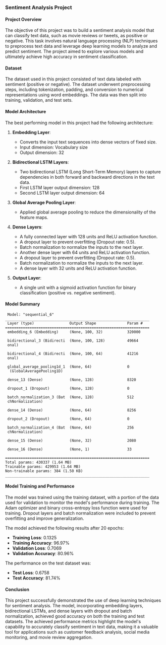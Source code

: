 ### Sentiment Analysis Project

#### Project Overview
The objective of this project was to build a sentiment analysis model that can classify text data, such as movie reviews or tweets, as positive or negative. This task involves natural language processing (NLP) techniques to preprocess text data and leverage deep learning models to analyze and predict sentiment. The project aimed to explore various models and ultimately achieve high accuracy in sentiment classification.

#### Dataset
The dataset used in this project consisted of text data labeled with sentiment (positive or negative). The dataset underwent preprocessing steps, including tokenization, padding, and conversion to numerical representations using word embeddings. The data was then split into training, validation, and test sets.

#### Model Architecture
The best performing model in this project had the following architecture:

1. **Embedding Layer**:
   - Converts the input text sequences into dense vectors of fixed size.
   - Input dimension: Vocabulary size
   - Output dimension: 32

2. **Bidirectional LSTM Layers**:
   - Two bidirectional LSTM (Long Short-Term Memory) layers to capture dependencies in both forward and backward directions in the text data.
   - First LSTM layer output dimension: 128
   - Second LSTM layer output dimension: 64

3. **Global Average Pooling Layer**:
   - Applied global average pooling to reduce the dimensionality of the feature maps.

4. **Dense Layers**:
   - A fully connected layer with 128 units and ReLU activation function.
   - A dropout layer to prevent overfitting (Dropout rate: 0.5).
   - Batch normalization to normalize the inputs to the next layer.
   - Another dense layer with 64 units and ReLU activation function.
   - A dropout layer to prevent overfitting (Dropout rate: 0.5).
   - Batch normalization to normalize the inputs to the next layer.
   - A dense layer with 32 units and ReLU activation function.

5. **Output Layer**:
   - A single unit with a sigmoid activation function for binary classification (positive vs. negative sentiment).

#### Model Summary
```
 Model: "sequential_6"
_________________________________________________________________
 Layer (type)                Output Shape              Param #   
=================================================================
 embedding_6 (Embedding)     (None, 100, 32)           320000    
                                                                 
 bidirectional_3 (Bidirecti  (None, 100, 128)          49664     
 onal)                                                           
                                                                 
 bidirectional_4 (Bidirecti  (None, 100, 64)           41216     
 onal)                                                           
                                                                 
 global_average_pooling1d_1  (None, 64)                0         
  (GlobalAveragePooling1D)                                       
                                                                 
 dense_13 (Dense)            (None, 128)               8320      
                                                                 
 dropout_1 (Dropout)         (None, 128)               0         
                                                                 
 batch_normalization_3 (Bat  (None, 128)               512       
 chNormalization)                                                
                                                                 
 dense_14 (Dense)            (None, 64)                8256      
                                                                 
 dropout_2 (Dropout)         (None, 64)                0         
                                                                 
 batch_normalization_4 (Bat  (None, 64)                256       
 chNormalization)                                                
                                                                 
 dense_15 (Dense)            (None, 32)                2080      
                                                                 
 dense_16 (Dense)            (None, 1)                 33        
                                                                 
=================================================================
Total params: 430337 (1.64 MB)
Trainable params: 429953 (1.64 MB)
Non-trainable params: 384 (1.50 KB)
_________________________________________________________________
```

#### Model Training and Performance
The model was trained using the training dataset, with a portion of the data used for validation to monitor the model's performance during training. The Adam optimizer and binary cross-entropy loss function were used for training. Dropout layers and batch normalization were included to prevent overfitting and improve generalization.

The model achieved the following results after 20 epochs:
- **Training Loss**: 0.1325
- **Training Accuracy**: 96.97%
- **Validation Loss**: 0.7069
- **Validation Accuracy**: 80.96%

The performance on the test dataset was:
- **Test Loss**: 0.6758
- **Test Accuracy**: 81.74%

#### Conclusion
This project successfully demonstrated the use of deep learning techniques for sentiment analysis. The model, incorporating embedding layers, bidirectional LSTMs, and dense layers with dropout and batch normalization, achieved good accuracy on both the training and test datasets. The achieved performance metrics highlight the model's capability to accurately classify sentiment in text data, making it a valuable tool for applications such as customer feedback analysis, social media monitoring, and movie review aggregation.
